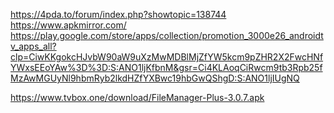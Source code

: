 https://4pda.to/forum/index.php?showtopic=138744
https://www.apkmirror.com/
https://play.google.com/store/apps/collection/promotion_3000e26_androidtv_apps_all?clp=CiwKKgokcHJvbW90aW9uXzMwMDBlMjZfYW5kcm9pZHR2X2FwcHNfYWxsEEoYAw%3D%3D:S:ANO1ljKfbnM&gsr=Ci4KLAoqCiRwcm9tb3Rpb25fMzAwMGUyNl9hbmRyb2lkdHZfYXBwc19hbGwQShgD:S:ANO1ljIUgNQ

https://www.tvbox.one/download/FileManager-Plus-3.0.7.apk
